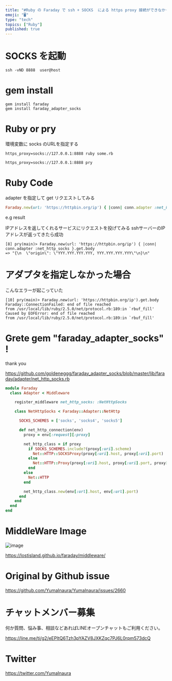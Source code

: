 ```yaml
---
title: "#Ruby の Faraday で ssh + SOCKS  による https proxy 接続ができなかったので faraday_ada"
emoji: "🖥"
type: "tech"
topics: ["Ruby"]
published: true
---
```


# SOCKS を起動

```
ssh -vND 8888  user@host
```

# gem install

```
gem install faraday
gem install faraday_adapter_socks
```

# Ruby or pry

環境変数に socks のURLを指定する

```
https_proxy=socks://127.0.0.1:8888 ruby some.rb
```

```
https_proxy=socks://127.0.0.1:8888 pry
```

# Ruby Code

adapter を指定して get リクエストしてみる

```rb
Faraday.new(url: 'https://httpbin.org/ip') { |conn| conn.adapter :net_http_socks }.get.body
```

e.g result 

IPアドレスを返してくれるサービスにリクエストを投げてみる
sshサーバーのIPアドレスが返ってきたら成功

```
[8] pry(main)> Faraday.new(url: 'https://httpbin.org/ip') { |conn| conn.adapter :net_http_socks }.get.body
=> "{\n  \"origin\": \"YYY.YYY.YYY.YYY, YYY.YYY.YYY.YYY\"\n}\n"
```

# アダプタを指定しなかった場合

こんなエラーが起こっていた

```
[10] pry(main)> Faraday.new(url: 'https://httpbin.org/ip').get.body
Faraday::ConnectionFailed: end of file reached
from /usr/local/lib/ruby/2.5.0/net/protocol.rb:189:in `rbuf_fill'
Caused by EOFError: end of file reached
from /usr/local/lib/ruby/2.5.0/net/protocol.rb:189:in `rbuf_fill'
```



# Grete gem "faraday_adapter_socks" !

thank you 

https://github.com/goldeneggg/faraday_adapter_socks/blob/master/lib/faraday/adapter/net_http_socks.rb

```rb
module Faraday
  class Adapter < Middleware

    register_middleware net_http_socks: :NetHttpSocks

    class NetHttpSocks < Faraday::Adapter::NetHttp

      SOCKS_SCHEMES = ['socks', 'socks4', 'socks5']

      def net_http_connection(env)
        proxy = env[:request][:proxy]

        net_http_class = if proxy
          if SOCKS_SCHEMES.include?(proxy[:uri].scheme)
            Net::HTTP::SOCKSProxy(proxy[:uri].host, proxy[:uri].port)
          else
            Net::HTTP::Proxy(proxy[:uri].host, proxy[:uri].port, proxy[:user], proxy[:password])
          end
        else
          Net::HTTP
        end

        net_http_class.new(env[:url].host, env[:url].port)
      end
    end
  end
end
```


# MiddleWare Image

![image](https://user-images.githubusercontent.com/13635059/68077691-9f2afa00-fe0b-11e9-9058-2b80c7b1f4f0.png)

https://lostisland.github.io/faraday/middleware/


# Original by Github issue

https://github.com/YumaInaura/YumaInaura/issues/2660








<!-- Update From Qiita API -->

# チャットメンバー募集


何か質問、悩み事、相談などあればLINEオープンチャットもご利用ください。

https://line.me/ti/g2/eEPltQ6Tzh3pYAZV8JXKZqc7PJ6L0rpm573dcQ





# Twitter


https://twitter.com/YumaInaura


<!-- Update From Qiita API -->


